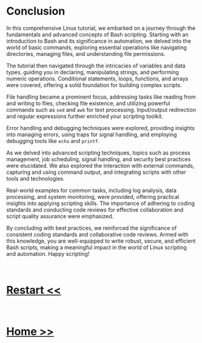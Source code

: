 # Conclusion

In this comprehensive Linux tutorial, we embarked on a journey through the fundamentals and advanced concepts of Bash scripting. Starting with an introduction to Bash and its significance in automation, we delved into the world of basic commands, exploring essential operations like navigating directories, managing files, and understanding file permissions.

The tutorial then navigated through the intricacies of variables and data types, guiding you in declaring, manipulating strings, and performing numeric operations. Conditional statements, loops, functions, and arrays were covered, offering a solid foundation for building complex scripts.

File handling became a prominent focus, addressing tasks like reading from and writing to files, checking file existence, and utilizing powerful commands such as `sed` and `awk` for text processing. Input/output redirection and regular expressions further enriched your scripting toolkit.

Error handling and debugging techniques were explored, providing insights into managing errors, using traps for signal handling, and employing debugging tools like `echo` and `printf`.

As we delved into advanced scripting techniques, topics such as process management, job scheduling, signal handling, and security best practices were elucidated. We also explored the interaction with external commands, capturing and using command output, and integrating scripts with other tools and technologies.

Real-world examples for common tasks, including log analysis, data processing, and system monitoring, were provided, offering practical insights into applying scripting skills. The importance of adhering to coding standards and conducting code reviews for effective collaboration and script quality assurance were emphasized.

By concluding with best practices, we reinforced the significance of consistent coding standards and collaborative code reviews. Armed with this knowledge, you are well-equipped to write robust, secure, and efficient Bash scripts, making a meaningful impact in the world of Linux scripting and automation. Happy scripting!

<br>

# [Restart <<](https://github.com/lioneltchami/shell-scripting-tutorial/blob/main/Tutorial-Files/01.Introduction-to-Bash/01.What%20is%20Bash.md)  

<br>

# [Home >>](https://github.com/lioneltchami/shell-scripting-tutorial)
